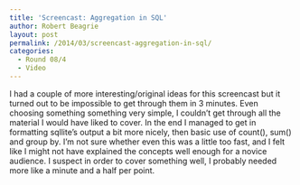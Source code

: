 ```yaml
---
title: 'Screencast: Aggregation in SQL'
author: Robert Beagrie
layout: post
permalink: /2014/03/screencast-aggregation-in-sql/
categories:
  - Round 08/4
  - Video
---
```

I had a couple of more interesting/original ideas for this screencast but it turned out to be impossible to get through them in 3 minutes. Even choosing something something very simple, I couldn&#8217;t get through all the material I would have liked to cover. In the end I managed to get in formatting sqllite&#8217;s output a bit more nicely, then basic use of count(), sum() and group by. I&#8217;m not sure whether even this was a little too fast, and I felt like I might not have explained the concepts well enough for a novice audience. I suspect in order to cover something well, I probably needed more like a minute and a half per point.